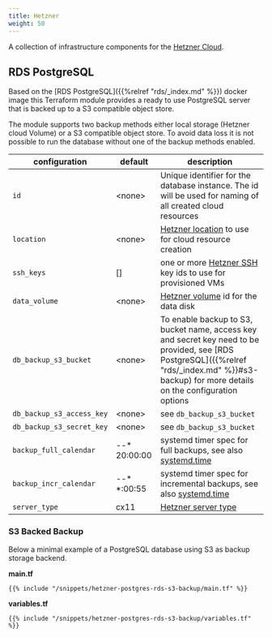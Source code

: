 ```yaml
---
title: Hetzner
weight: 50
---
```


A collection of infrastructure components for the [Hetzner Cloud](https://cloud.hetzner.de).

## RDS PostgreSQL

Based on the [RDS PostgreSQL]({{%relref "rds/_index.md" %}}) docker image this Terraform module provides a
ready to use PostgreSQL server that is backed up to a S3 compatible object store.

The module supports two backup methods either local storage (Hetzner cloud Volume) or a S3 compatible object store. To
avoid data loss it is not possible to run the database without one of the backup methods enabled.

| configuration             | default        | description                                                                                                                                                                                     |
|---------------------------|----------------|-------------------------------------------------------------------------------------------------------------------------------------------------------------------------------------------------|
| `id`                      | &lt;none&gt;   | Unique identifier for the database instance. The id will be used for naming of all created cloud resources                                                                                      |
| `location`                | &lt;none&gt;   | [Hetzner location](https://docs.hetzner.com/cloud/general/locations/) to use for cloud resource creation                                                                                        |
| `ssh_keys`                | []             | one or more [Hetzner SSH](https://registry.terraform.io/providers/hetznercloud/hcloud/latest/docs/data-sources/ssh_key) key ids to use for provisioned VMs                                      |
| `data_volume`             | &lt;none&gt;   | [Hetzner volume](https://registry.terraform.io/providers/hetznercloud/hcloud/latest/docs/data-sources/volume) id for the data disk                                                              |
| `db_backup_s3_bucket`     | &lt;none&gt;   | To enable backup to S3, bucket name, access key and secret key need to be provided, see [RDS PostgreSQL]({{%relref "rds/_index.md" %}}#s3-backup) for more details on the configuration options |
| `db_backup_s3_access_key` | &lt;none&gt;   | see `db_backup_s3_bucket`                                                                                                                                                                       |
| `db_backup_s3_secret_key` | &lt;none&gt;   | see `db_backup_s3_bucket`                                                                                                                                                                       |
| `backup_full_calendar`    | *-*-* 20:00:00 | systemd timer spec for full backups, see also [systemd.time](https://man.archlinux.org/man/systemd.time.7)                                                                                      |
| `backup_incr_calendar`    | *-*-* *:00:55  | systemd timer spec for incremental backups, see also [systemd.time](https://man.archlinux.org/man/systemd.time.7)                                                                               |
| `server_type`             | cx11           | [Hetzner server type](https://docs.hetzner.com/cloud/servers/overview)                                                                                                                          |

### S3 Backed Backup

Below a minimal example of a PostgreSQL database using S3 as backup storage backend.

**main.tf**

```shell
{{% include "/snippets/hetzner-postgres-rds-s3-backup/main.tf" %}}
```

**variables.tf**

```shell
{{% include "/snippets/hetzner-postgres-rds-s3-backup/variables.tf" %}}
```
